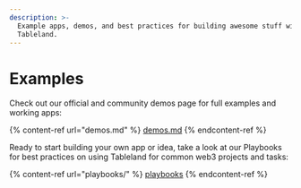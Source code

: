 ```yaml
---
description: >-
  Example apps, demos, and best practices for building awesome stuff with
  Tableland.
---
```


# Examples

Check out our official and community demos page for full examples and working apps:

{% content-ref url="demos.md" %}
[demos.md](demos.md)
{% endcontent-ref %}

Ready to start building your own app or idea, take a look at our Playbooks for best practices on using Tableland for common web3 projects and tasks:

{% content-ref url="playbooks/" %}
[playbooks](playbooks/)
{% endcontent-ref %}
